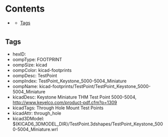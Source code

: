 



Contents
========

* [](#)
	* [Tags](#tags)

# 

## Tags

- hexID: 
- oompType: FOOTPRINT
- oompSize: kicad
- oompColor: kicad-footprints
- oompDesc: TestPoint
- oompIndex: TestPoint_Keystone_5000-5004_Miniature
- oompName: kicad-footprints/TestPoint/TestPoint_Keystone_5000-5004_Miniature
- kicadDesc: Keystone Miniature THM Test Point 5000-5004, http://www.keyelco.com/product-pdf.cfm?p=1309
- kicadTags: Through Hole Mount Test Points
- kicadAttr: through_hole
- kicad3DModel: ${KICAD6_3DMODEL_DIR}/TestPoint.3dshapes/TestPoint_Keystone_5000-5004_Miniature.wrl
